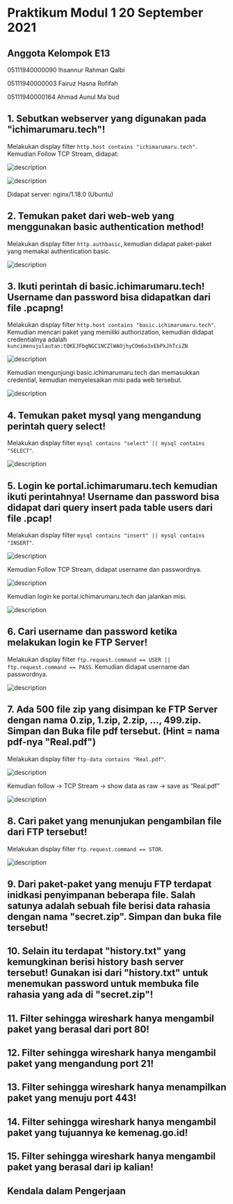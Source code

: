 # Praktikum Modul 1 20 September 2021

## Anggota Kelompok E13
05111940000090	Ihsannur Rahman Qalbi

05111940000003	Fairuz Hasna Rofifah

05111940000164	Ahmad Aunul Ma`bud

## 1. Sebutkan webserver yang digunakan pada "ichimarumaru.tech"!
Melakukan display filter `http.host contains "ichimarumaru.tech"`. Kemudian Follow TCP Stream, didapat:

![description](/img/image9.png)

![description](img/image19.png)

Didapat server: nginx/1.18.0 (Ubuntu)
## 2. Temukan paket dari web-web yang menggunakan basic authentication method!
Melakukan display filter `http.authbasic`, kemudian didapat paket-paket yang memakai authentication basic.

![description](img/image25.png)

## 3. Ikuti perintah di basic.ichimarumaru.tech! Username dan password bisa didapatkan dari file .pcapng!
Melakukan display filter `http.host contains "basic.ichimarumaru.tech"`. Kemudian mencari paket yang memiliki authorization, kemudian didapat credentialnya adalah `kuncimenujulautan:tQKEJFbgNGC1NCZlWAOjhyCOm6o3xEbPkJhTciZN`

![description](img/Capture.PNG)

Kemudian mengunjungi basic.ichimarumaru.tech dan memasukkan credential, kemudian menyelesaikan misi pada web tersebut.

![description](img/image7.png)

## 4. Temukan paket mysql yang mengandung perintah query select!

Melakukan display filter `mysql contains "select" || mysql contains "SELECT"`.

![description](img/image22.png)

## 5. Login ke portal.ichimarumaru.tech kemudian ikuti perintahnya! Username dan password bisa didapat dari query insert pada table users dari file .pcap!
Melakukan display filter `mysql contains "insert" || mysql contains "INSERT"`.

![description](img/image28.png)

Kemudian Follow TCP Stream, didapat username dan passwordnya. 

![description](img/image23.png)

Kemudian login ke portal.ichimarumaru.tech dan jalankan misi.

![description](img/image10.png)

## 6. Cari username dan password ketika melakukan login ke FTP Server!

Melakukan display filter `ftp.request.command == USER || ftp.request.command == PASS`. Kemudian didapat username dan passwordnya.

![description](img/image29.png)

## 7. Ada 500 file zip yang disimpan ke FTP Server dengan nama 0.zip, 1.zip, 2.zip, ..., 499.zip. Simpan dan Buka file pdf tersebut. (Hint = nama pdf-nya "Real.pdf")

Melakukan display filter `ftp-data contains "Real.pdf"`.

![description](img/Capture2.png)

Kemudian follow -> TCP Stream -> show data as raw -> save as “Real.pdf”

![description](img/Capture3.png)

## 8. Cari paket yang menunjukan pengambilan file dari FTP tersebut!

Melakukan display filter `ftp.request.command == STOR`.

![description](img/image11.png)


## 9. Dari paket-paket yang menuju FTP terdapat inidkasi penyimpanan beberapa file. Salah satunya adalah sebuah file berisi data rahasia dengan nama "secret.zip". Simpan dan buka file tersebut!
## 10. Selain itu terdapat "history.txt" yang kemungkinan berisi history bash server tersebut! Gunakan isi dari "history.txt" untuk menemukan password untuk membuka file rahasia yang ada di "secret.zip"!
## 11. Filter sehingga wireshark hanya mengambil paket yang berasal dari port 80!
## 12. Filter sehingga wireshark hanya mengambil paket yang mengandung port 21!
## 13. Filter sehingga wireshark hanya menampilkan paket yang menuju port 443!
## 14. Filter sehingga wireshark hanya mengambil paket yang tujuannya ke kemenag.go.id!
## 15. Filter sehingga wireshark hanya mengambil paket yang berasal dari ip kalian!

## Kendala dalam Pengerjaan
